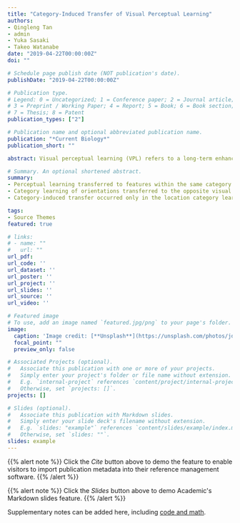 ```yaml
---
title: "Category-Induced Transfer of Visual Perceptual Learning"
authors:
- Qingleng Tan
- admin
- Yuka Sasaki
- Takeo Watanabe
date: "2019-04-22T00:00:00Z"
doi: ""

# Schedule page publish date (NOT publication's date).
publishDate: "2019-04-22T00:00:00Z"

# Publication type.
# Legend: 0 = Uncategorized; 1 = Conference paper; 2 = Journal article;
# 3 = Preprint / Working Paper; 4 = Report; 5 = Book; 6 = Book section;
# 7 = Thesis; 8 = Patent
publication_types: ["2"]

# Publication name and optional abbreviated publication name.
publication: "*Current Biology*"
publication_short: ""

abstract: Visual perceptual learning (VPL) refers to a long-term enhancement of visual task performance as a result of visual experience. VPL is generally specific for the trained visual feature, meaning that training on a feature leads to performance enhancement only on the feature and those in its close vicinity. In the meantime, visual perception is often categorical. This may partially be because the ecological importance of a stimulus is usually determined by the category to which the stimulus belongs (e.g., snake, lightning, and fish). Thus, it would be advantageous to an observer if encountering or working on a feature from a category increases sensitivity to features under the same category. However, studies of VPL have used uncategorized features. Here, we found a category-induced transfer of VPL, where VPL of an orientation transferred to untrained orientations within the same category as the trained orientation, but not orientations from the different category. Furthermore, we found that, although category learning transferred to other locations in the visual field, the category-induced transfer of VPL occurred only when visual stimuli for the category learning and those for VPL training were presented at the same location. These results altogether suggest that feature specificity in VPL is greatly influenced by cognitive processing, such as categorization in a top-down fashion. In an environment where features are categorically organized, VPL may be more generalized across features under the same category. Such generalization implies that VPL is of more ecological significance than has been thought.

# Summary. An optional shortened abstract.
summary: 
- Perceptual learning transferred to features within the same category as the trained
- Category learning of orientations transferred to the opposite visual hemifield
- Category-induced transfer occurred only in the location category learning occurred

tags:
- Source Themes
featured: true

# links:
# - name: ""
#   url: ""
url_pdf: 
url_code: ''
url_dataset: ''
url_poster: ''
url_project: ''
url_slides: ''
url_source: ''
url_video: ''

# Featured image
# To use, add an image named `featured.jpg/png` to your page's folder. 
image:
  caption: 'Image credit: [**Unsplash**](https://unsplash.com/photos/jdD8gXaTZsc)'
  focal_point: ""
  preview_only: false

# Associated Projects (optional).
#   Associate this publication with one or more of your projects.
#   Simply enter your project's folder or file name without extension.
#   E.g. `internal-project` references `content/project/internal-project/index.md`.
#   Otherwise, set `projects: []`.
projects: []

# Slides (optional).
#   Associate this publication with Markdown slides.
#   Simply enter your slide deck's filename without extension.
#   E.g. `slides: "example"` references `content/slides/example/index.md`.
#   Otherwise, set `slides: ""`.
slides: example
---
```


{{% alert note %}}
Click the *Cite* button above to demo the feature to enable visitors to import publication metadata into their reference management software.
{{% /alert %}}

{{% alert note %}}
Click the *Slides* button above to demo Academic's Markdown slides feature.
{{% /alert %}}

Supplementary notes can be added here, including [code and math](https://sourcethemes.com/academic/docs/writing-markdown-latex/).
